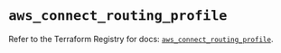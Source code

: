 # `aws_connect_routing_profile`

Refer to the Terraform Registry for docs: [`aws_connect_routing_profile`](https://registry.terraform.io/providers/hashicorp/aws/5.82.1/docs/resources/connect_routing_profile).
